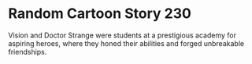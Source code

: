 # Random Cartoon Story 230

Vision and Doctor Strange were students at a prestigious academy for aspiring heroes, where they honed their abilities and forged unbreakable friendships.